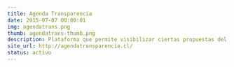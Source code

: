 ```yaml
---
title: Agenda Transparencia
date: 2015-07-07 00:00:01
img: agendatrans.png
thumb: agendatrans-thumb.png
description: Plataforma que permite visibilizar ciertas propuestas del Consejo Asesor Engel que FCI ha tomado y sus riesgos de concretarse, permitiendo a la ciudadanía indicar las propuestas más relevantes. También monitorea el avance del cumplimiento de las propuestas.
site_url: http://agendatransparencia.cl/
status: activo
---
```


